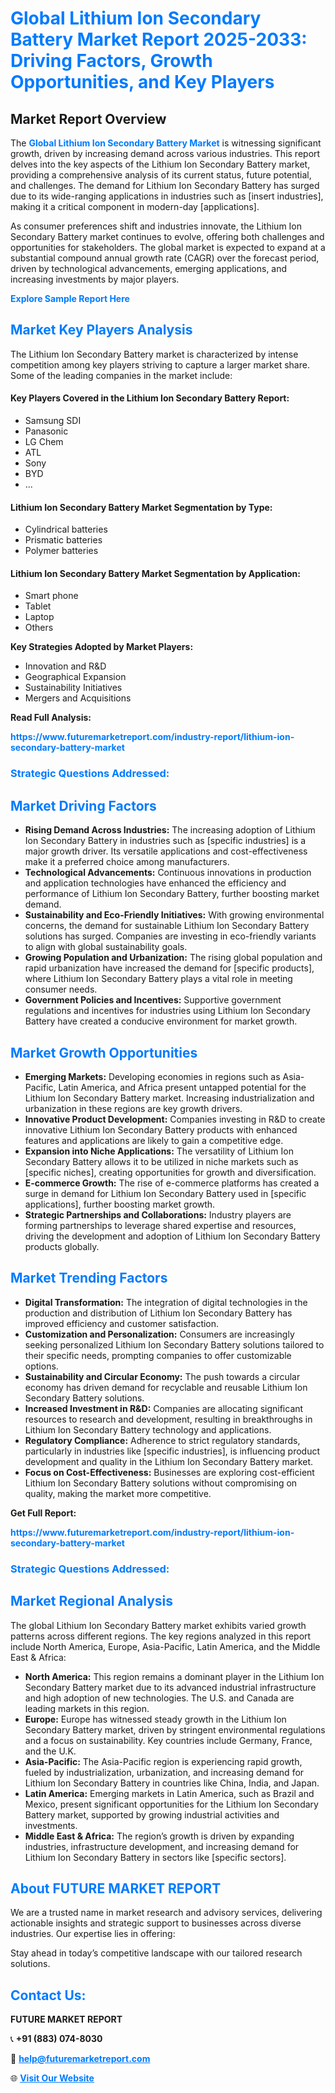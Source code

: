 <h1 style="color: #007BFF;">Global Lithium Ion Secondary Battery Market Report 2025-2033: Driving Factors, Growth Opportunities, and Key Players</h1>

<section id="overview">
<h2>Market Report Overview</h2>
<p>The <a href="https://www.futuremarketreport.com/industry-report/lithium-ion-secondary-battery-market" style="color: #007BFF; text-decoration: none;"><strong>Global Lithium Ion Secondary Battery Market</strong></a> is witnessing significant growth, driven by increasing demand across various industries. This report delves into the key aspects of the Lithium Ion Secondary Battery market, providing a comprehensive analysis of its current status, future potential, and challenges. The demand for Lithium Ion Secondary Battery has surged due to its wide-ranging applications in industries such as [insert industries], making it a critical component in modern-day [applications].</p>
<p>As consumer preferences shift and industries innovate, the Lithium Ion Secondary Battery market continues to evolve, offering both challenges and opportunities for stakeholders. The global market is expected to expand at a substantial compound annual growth rate (CAGR) over the forecast period, driven by technological advancements, emerging applications, and increasing investments by major players.</p>
</section>

<section id="overview">
<p><a href="https://www.futuremarketreport.com/request-sample/reportId=98334" style="color: #007BFF; text-decoration: none;"><strong>Explore Sample Report Here</strong></a></p>
</section>

<section id="key-players">
<h2 style="color: #007BFF;">Market Key Players Analysis</h2>
<p>The Lithium Ion Secondary Battery market is characterized by intense competition among key players striving to capture a larger market share. Some of the leading companies in the market include:</p>
<h4>Key Players Covered in the Lithium Ion Secondary Battery Report:</h4>
<ul><li>Samsung SDI</li><li>Panasonic</li><li>LG Chem</li><li>ATL</li><li>Sony</li><li>BYD</li><li>...</li></ul>
<h4>Lithium Ion Secondary Battery Market Segmentation by Type:</h4>
<ul><li>Cylindrical batteries</li><li>Prismatic batteries</li><li>Polymer batteries</li></ul>

<h4>Lithium Ion Secondary Battery Market Segmentation by Application:</h4>
<ul><li>Smart phone</li><li>Tablet</li><li>Laptop</li><li>Others</li></ul>
<p><strong>Key Strategies Adopted by Market Players:</strong></p>
<ul>
<li>Innovation and R&D</li>
<li>Geographical Expansion</li>
<li>Sustainability Initiatives</li>
<li>Mergers and Acquisitions</li>
</ul>
</section>

<section>
<p><strong>Read Full Analysis: </strong></p><a href="https://www.futuremarketreport.com/industry-report/lithium-ion-secondary-battery-market" style="color: #007BFF; text-decoration: none;"><strong>https://www.futuremarketreport.com/industry-report/lithium-ion-secondary-battery-market</strong></a>
<h3 style="color: #007BFF;">Strategic Questions Addressed:</h3>
</section>

<section id="driving-factors">
<h2 style="color: #007BFF;">Market Driving Factors</h2>
<ul>
<li><strong>Rising Demand Across Industries:</strong> The increasing adoption of Lithium Ion Secondary Battery in industries such as [specific industries] is a major growth driver. Its versatile applications and cost-effectiveness make it a preferred choice among manufacturers.</li>
<li><strong>Technological Advancements:</strong> Continuous innovations in production and application technologies have enhanced the efficiency and performance of Lithium Ion Secondary Battery, further boosting market demand.</li>
<li><strong>Sustainability and Eco-Friendly Initiatives:</strong> With growing environmental concerns, the demand for sustainable Lithium Ion Secondary Battery solutions has surged. Companies are investing in eco-friendly variants to align with global sustainability goals.</li>
<li><strong>Growing Population and Urbanization:</strong> The rising global population and rapid urbanization have increased the demand for [specific products], where Lithium Ion Secondary Battery plays a vital role in meeting consumer needs.</li>
<li><strong>Government Policies and Incentives:</strong> Supportive government regulations and incentives for industries using Lithium Ion Secondary Battery have created a conducive environment for market growth.</li>
</ul>
</section>

<section id="growth-opportunities">
<h2 style="color: #007BFF;">Market Growth Opportunities</h2>
<ul>
<li><strong>Emerging Markets:</strong> Developing economies in regions such as Asia-Pacific, Latin America, and Africa present untapped potential for the Lithium Ion Secondary Battery market. Increasing industrialization and urbanization in these regions are key growth drivers.</li>
<li><strong>Innovative Product Development:</strong> Companies investing in R&D to create innovative Lithium Ion Secondary Battery products with enhanced features and applications are likely to gain a competitive edge.</li>
<li><strong>Expansion into Niche Applications:</strong> The versatility of Lithium Ion Secondary Battery allows it to be utilized in niche markets such as [specific niches], creating opportunities for growth and diversification.</li>
<li><strong>E-commerce Growth:</strong> The rise of e-commerce platforms has created a surge in demand for Lithium Ion Secondary Battery used in [specific applications], further boosting market growth.</li>
<li><strong>Strategic Partnerships and Collaborations:</strong> Industry players are forming partnerships to leverage shared expertise and resources, driving the development and adoption of Lithium Ion Secondary Battery products globally.</li>
</ul>
</section>

<section id="trending-factors">
<h2 style="color: #007BFF;">Market Trending Factors</h2>
<ul>
<li><strong>Digital Transformation:</strong> The integration of digital technologies in the production and distribution of Lithium Ion Secondary Battery has improved efficiency and customer satisfaction.</li>
<li><strong>Customization and Personalization:</strong> Consumers are increasingly seeking personalized Lithium Ion Secondary Battery solutions tailored to their specific needs, prompting companies to offer customizable options.</li>
<li><strong>Sustainability and Circular Economy:</strong> The push towards a circular economy has driven demand for recyclable and reusable Lithium Ion Secondary Battery solutions.</li>
<li><strong>Increased Investment in R&D:</strong> Companies are allocating significant resources to research and development, resulting in breakthroughs in Lithium Ion Secondary Battery technology and applications.</li>
<li><strong>Regulatory Compliance:</strong> Adherence to strict regulatory standards, particularly in industries like [specific industries], is influencing product development and quality in the Lithium Ion Secondary Battery market.</li>
<li><strong>Focus on Cost-Effectiveness:</strong> Businesses are exploring cost-efficient Lithium Ion Secondary Battery solutions without compromising on quality, making the market more competitive.</li>
</ul>
</section>

<section>
<p><strong>Get Full Report: </strong></p><a href="https://www.futuremarketreport.com/industry-report/lithium-ion-secondary-battery-market" style="color: #007BFF; text-decoration: none;"><strong>https://www.futuremarketreport.com/industry-report/lithium-ion-secondary-battery-market</strong></a>
<h3 style="color: #007BFF;">Strategic Questions Addressed:</h3>
</section>


<section id="regional-analysis">
<h2 style="color: #007BFF;">Market Regional Analysis</h2>
<p>The global Lithium Ion Secondary Battery market exhibits varied growth patterns across different regions. The key regions analyzed in this report include North America, Europe, Asia-Pacific, Latin America, and the Middle East & Africa:</p>
<ul>
<li><strong>North America:</strong> This region remains a dominant player in the Lithium Ion Secondary Battery market due to its advanced industrial infrastructure and high adoption of new technologies. The U.S. and Canada are leading markets in this region.</li>
<li><strong>Europe:</strong> Europe has witnessed steady growth in the Lithium Ion Secondary Battery market, driven by stringent environmental regulations and a focus on sustainability. Key countries include Germany, France, and the U.K.</li>
<li><strong>Asia-Pacific:</strong> The Asia-Pacific region is experiencing rapid growth, fueled by industrialization, urbanization, and increasing demand for Lithium Ion Secondary Battery in countries like China, India, and Japan.</li>
<li><strong>Latin America:</strong> Emerging markets in Latin America, such as Brazil and Mexico, present significant opportunities for the Lithium Ion Secondary Battery market, supported by growing industrial activities and investments.</li>
<li><strong>Middle East & Africa:</strong> The region’s growth is driven by expanding industries, infrastructure development, and increasing demand for Lithium Ion Secondary Battery in sectors like [specific sectors].</li>
</ul>
</section>

<footer>
<h2 style="color: #007BFF;">About FUTURE MARKET REPORT</h2>
<p>We are a trusted name in market research and advisory services, delivering actionable insights and strategic support to businesses across diverse industries. Our expertise lies in offering:</p>

<p>Stay ahead in today’s competitive landscape with our tailored research solutions.</p>

<h2 style="color: #007BFF;">Contact Us:</h2>
<p><strong>FUTURE MARKET REPORT</strong></p>
<p>📞 <strong>+91 (883) 074-8030</strong></p>
<p>📧 <strong><a href="mailto:help@futuremarketreport.com" style="color: #007BFF;">help@futuremarketreport.com</a></strong></p>
<p>🌐 <strong><a href="https://www.futuremarketreport.com/" style="color: #007BFF;">Visit Our Website</a></strong></p>
</footer>